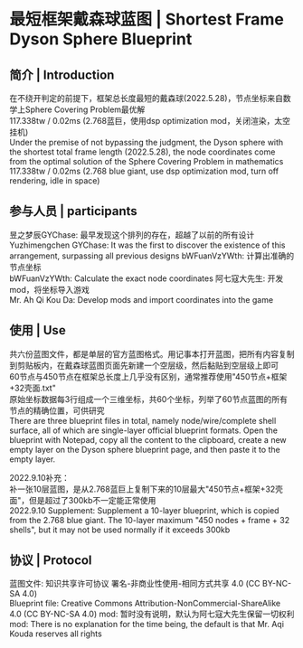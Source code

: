 # 最短框架戴森球蓝图 | Shortest Frame Dyson Sphere Blueprint

## 简介 | Introduction

在不绕开判定的前提下，框架总长度最短的戴森球(2022.5.28)，节点坐标来自数学上Sphere Covering Problem最优解  
117.338tw / 0.02ms (2.768蓝巨，使用dsp optimization mod，关闭渲染，太空挂机) <br>Under the premise of not bypassing the judgment, the Dyson sphere with the shortest total frame length (2022.5.28), the node coordinates come from the optimal solution of the Sphere Covering Problem in mathematics
117.338tw / 0.02ms (2.768 blue giant, use dsp optimization mod, turn off rendering, idle in space)

## 参与人员 | participants

昱之梦辰GYChase: 最早发现这个排列的存在，超越了以前的所有设计 <br> Yuzhimengchen GYChase: It was the first to discover the existence of this arrangement, surpassing all previous designs
bWFuanVzYWth: 计算出准确的节点坐标 <br> bWFuanVzYWth: Calculate the exact node coordinates
阿七寇大先生: 开发mod，将坐标导入游戏 <br> Mr. Ah Qi Kou Da: Develop mods and import coordinates into the game

## 使用 | Use

共六份蓝图文件，都是单层的官方蓝图格式。用记事本打开蓝图，把所有内容复制到剪贴板内，在戴森球蓝图页面先新建一个空层级，然后黏贴到空层级上即可  
60节点与450节点在框架总长度上几乎没有区别，通常推荐使用"450节点+框架+32壳面.txt"  
原始坐标数据每3行组成一个三维坐标，共60个坐标，列举了60节点蓝图的所有节点的精确位置，可供研究 <br>There are three blueprint files in total, namely node/wire/complete shell surface, all of which are single-layer official blueprint formats. Open the blueprint with Notepad, copy all the content to the clipboard, create a new empty layer on the Dyson sphere blueprint page, and then paste it to the empty layer. 

2022.9.10补充：  
补一张10层蓝图，是从2.768蓝巨上复制下来的10层最大"450节点+框架+32壳面"，但是超过了300kb不一定能正常使用 <br>2022.9.10 Supplement:
Supplement a 10-layer blueprint, which is copied from the 2.768 blue giant. The 10-layer maximum "450 nodes + frame + 32 shells", but it may not be used normally if it exceeds 300kb

## 协议 | Protocol

蓝图文件: 知识共享许可协议 署名-非商业性使用-相同方式共享 4.0 (CC BY-NC-SA 4.0) <br>Blueprint file: Creative Commons Attribution-NonCommercial-ShareAlike 4.0 (CC BY-NC-SA 4.0)
mod: 暂时没有说明，默认为阿七寇大先生保留一切权利 <br>mod: There is no explanation for the time being, the default is that Mr. Aqi Kouda reserves all rights
